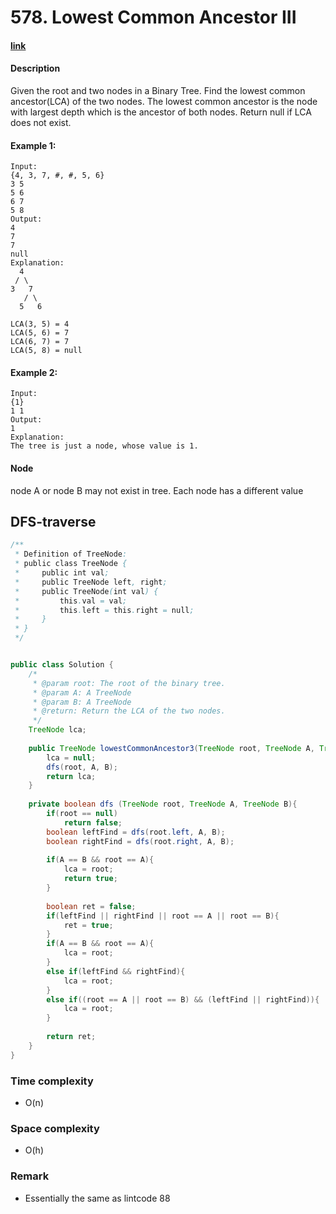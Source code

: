 # 578. Lowest Common Ancestor III

#### [link](https://www.lintcode.com/problem/lowest-common-ancestor-iii/)

#### Description
Given the root and two nodes in a Binary Tree. Find the lowest common ancestor(LCA) of the two nodes.
The lowest common ancestor is the node with largest depth which is the ancestor of both nodes.
Return null if LCA does not exist.

#### Example 1:
```
Input: 
{4, 3, 7, #, #, 5, 6}
3 5
5 6
6 7 
5 8
Output: 
4
7
7
null
Explanation:
  4
 / \
3   7
   / \
  5   6

LCA(3, 5) = 4
LCA(5, 6) = 7
LCA(6, 7) = 7
LCA(5, 8) = null
```
#### Example 2:
```
Input:
{1}
1 1
Output: 
1
Explanation:
The tree is just a node, whose value is 1.
```

#### Node
node A or node B may not exist in tree.
Each node has a different value

## DFS-traverse
```java
/**
 * Definition of TreeNode:
 * public class TreeNode {
 *     public int val;
 *     public TreeNode left, right;
 *     public TreeNode(int val) {
 *         this.val = val;
 *         this.left = this.right = null;
 *     }
 * }
 */


public class Solution {
    /*
     * @param root: The root of the binary tree.
     * @param A: A TreeNode
     * @param B: A TreeNode
     * @return: Return the LCA of the two nodes.
     */
    TreeNode lca;
    
    public TreeNode lowestCommonAncestor3(TreeNode root, TreeNode A, TreeNode B) {
        lca = null;
        dfs(root, A, B);
        return lca;
    }
    
    private boolean dfs (TreeNode root, TreeNode A, TreeNode B){
        if(root == null)
            return false;
        boolean leftFind = dfs(root.left, A, B);
        boolean rightFind = dfs(root.right, A, B);
        
        if(A == B && root == A){
            lca = root;
            return true;
        }
        
        boolean ret = false;
        if(leftFind || rightFind || root == A || root == B){
            ret = true;
        }
        if(A == B && root == A){
            lca = root;
        }
        else if(leftFind && rightFind){
            lca = root;
        }
        else if((root == A || root == B) && (leftFind || rightFind)){
            lca = root;
        }
        
        return ret;
    }
}
```
### Time complexity
* O(n)
### Space complexity
* O(h)
### Remark
* Essentially the same as lintcode 88